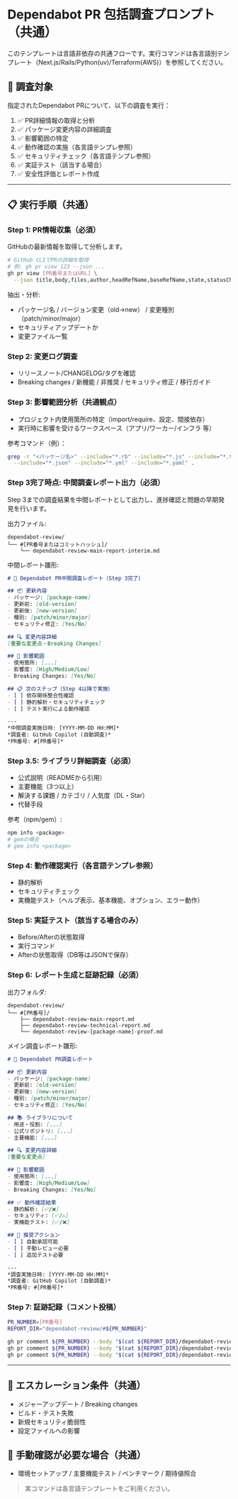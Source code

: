 # Dependabot PR 包括調査プロンプト（共通）

このテンプレートは言語非依存の共通フローです。実行コマンドは各言語別テンプレート（Next.js/Rails/Python(uv)/Terraform(AWS)）を参照してください。

## 🎯 調査対象
指定されたDependabot PRについて、以下の調査を実行：

1. ✅ PR詳細情報の取得と分析
2. ✅ パッケージ変更内容の詳細調査
3. ✅ 影響範囲の特定
4. ✅ 動作確認の実施（各言語テンプレ参照）
5. ✅ セキュリティチェック（各言語テンプレ参照）
6. ✅ 実証テスト（該当する場合）
7. ✅ 安全性評価とレポート作成

---

## 📋 実行手順（共通）

### Step 1: PR情報収集（必須）
GitHubの最新情報を取得して分析します。

```bash
# GitHub CLIでPRの詳細を取得
# 例: gh pr view 123 --json ...
gh pr view [PR番号またはURL] \
  --json title,body,files,author,headRefName,baseRefName,state,statusCheckRollup,mergeable
```
抽出・分析:
- パッケージ名 / バージョン変更（old→new） / 変更種別（patch/minor/major）
- セキュリティアップデートか
- 変更ファイル一覧

### Step 2: 変更ログ調査
- リリースノート/CHANGELOG/タグを確認
- Breaking changes / 新機能 / 非推奨 / セキュリティ修正 / 移行ガイド

### Step 3: 影響範囲分析（共通観点）
- プロジェクト内使用箇所の特定（import/require、設定、間接依存）
- 実行時に影響を受けるワークスペース（アプリ/ワーカー/インフラ 等）

参考コマンド（例）：
```bash
grep -r "<パッケージ名>" --include="*.rb" --include="*.js" --include="*.ts" --include="*.tsx" \
  --include="*.json" --include="*.yml" --include="*.yaml" .
```

### Step 3完了時点: 中間調査レポート出力（必須）
Step 3までの調査結果を中間レポートとして出力し、進捗確認と問題の早期発見を行います。

出力ファイル:
```
dependabot-review/
└── #[PR番号またはコミットハッシュ]/
    └── dependabot-review-main-report-interim.md
```

中間レポート雛形:
```markdown
# 🤖 Dependabot PR中間調査レポート（Step 3完了）

## 📦 更新内容
- パッケージ: [package-name]
- 更新前: [old-version]
- 更新後: [new-version]
- 種別: [patch/minor/major]
- セキュリティ修正: [Yes/No]

## 🔍 変更内容詳細
[重要な変更点・Breaking Changes]

## 🎯 影響範囲
- 使用箇所: [...]
- 影響度: [High/Medium/Low]
- Breaking Changes: [Yes/No]

## 📋 次のステップ（Step 4以降で実施）
- [ ] 依存関係整合性確認
- [ ] 静的解析・セキュリティチェック  
- [ ] テスト実行による動作確認

---
*中間調査実施日時: [YYYY-MM-DD HH:MM]*  
*調査者: GitHub Copilot (自動調査)*  
*PR番号: #[PR番号]*
```

### Step 3.5: ライブラリ詳細調査（必須）
- 公式説明（READMEから引用）
- 主要機能（3つ以上）
- 解決する課題 / カテゴリ / 人気度（DL・Star）
- 代替手段

参考（npm/gem）:
```bash
npm info <package>
# gemの場合
# gem info <package>
```

### Step 4: 動作確認実行（各言語テンプレ参照）
- 静的解析
- セキュリティチェック
- 実機能テスト（ヘルプ表示、基本機能、オプション、エラー動作）

### Step 5: 実証テスト（該当する場合のみ）
- Before/Afterの状態取得
- 実行コマンド
- Afterの状態取得（DB等はJSONで保存）

### Step 6: レポート生成と証跡記録（必須）
出力フォルダ:
```
dependabot-review/
└── #[PR番号]/
    ├── dependabot-review-main-report.md
    ├── dependabot-review-technical-report.md
    └── dependabot-review-[package-name]-proof.md
```

メイン調査レポート雛形:
```markdown
# 🤖 Dependabot PR調査レポート

## 📦 更新内容
- パッケージ: [package-name]
- 更新前: [old-version]
- 更新後: [new-version]
- 種別: [patch/minor/major]
- セキュリティ修正: [Yes/No]

## 📚 ライブラリについて
- 用途・役割: [...]
- 公式リポジトリ: [...]
- 主要機能: [...]

## 🔍 変更内容詳細
[重要な変更点]

## 🎯 影響範囲
- 使用箇所: [...]
- 影響度: [High/Medium/Low]
- Breaking Changes: [Yes/No]

## ✅ 動作確認結果
- 静的解析: [✅/❌]
- セキュリティ: [✅/⚠️]
- 実機能テスト: [✅/❌]

## 🚨 推奨アクション
- [ ] 自動承認可能
- [ ] 手動レビュー必要
- [ ] 追加テスト必要

---
*調査実施日時: [YYYY-MM-DD HH:MM]*  
*調査者: GitHub Copilot (自動調査)*  
*PR番号: #[PR番号]*
```

### Step 7: 証跡記録（コメント投稿）
```bash
PR_NUMBER=[PR番号]
REPORT_DIR="dependabot-review/#${PR_NUMBER}"

gh pr comment ${PR_NUMBER} --body "$(cat ${REPORT_DIR}/dependabot-review-main-report.md)"
gh pr comment ${PR_NUMBER} --body "$(cat ${REPORT_DIR}/dependabot-review-technical-report.md)"
gh pr comment ${PR_NUMBER} --body "$(cat ${REPORT_DIR}/dependabot-review-[package-name]-proof.md)"
```

---

## 🚨 エスカレーション条件（共通）
- メジャーアップデート / Breaking changes
- ビルド・テスト失敗
- 新規セキュリティ脆弱性
- 設定ファイルへの影響

## 🔧 手動確認が必要な場合（共通）
- 環境セットアップ / 主要機能テスト / ベンチマーク / 期待値照合

> 実コマンドは各言語テンプレートをご利用ください。
